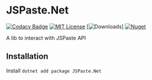 # JSPaste.Net

[![Codacy Badge](https://app.codacy.com/project/badge/Grade/fe6f2024150c4d9492076a4da1a6ccfa)](https://app.codacy.com/gh/Mrgaton/JSPaste.Net/dashboard)
[![MIT License](https://img.shields.io/github/license/Mrgaton/JSPaste-CS.svg?style=flat)](LICENSE.md)
[![Downloads](https://img.shields.io/github/downloads/Mrgaton/JSPaste-CS/total?color=green)]
[![Nuget](https://img.shields.io/nuget/v/JSPaste.Net.svg)](https://www.nuget.org/packages/JSPaste.Net/)

A lib to interact with JSPaste API

## Installation

Install `dotnet add package JSPaste.Net`
